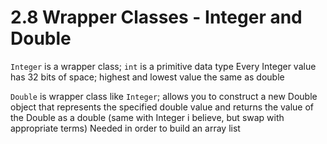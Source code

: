 # 2.8 Wrapper Classes - Integer and Double
`Integer` is a wrapper class; `int` is a primitive data type
Every Integer value has 32 bits of space; highest and lowest value the same as double


`Double` is wrapper class like `Integer`; allows you to construct a new Double object that represents the specified double value and returns the value of the Double as a double (same with Integer i believe, but swap with appropriate terms)
Needed in order to build an array list